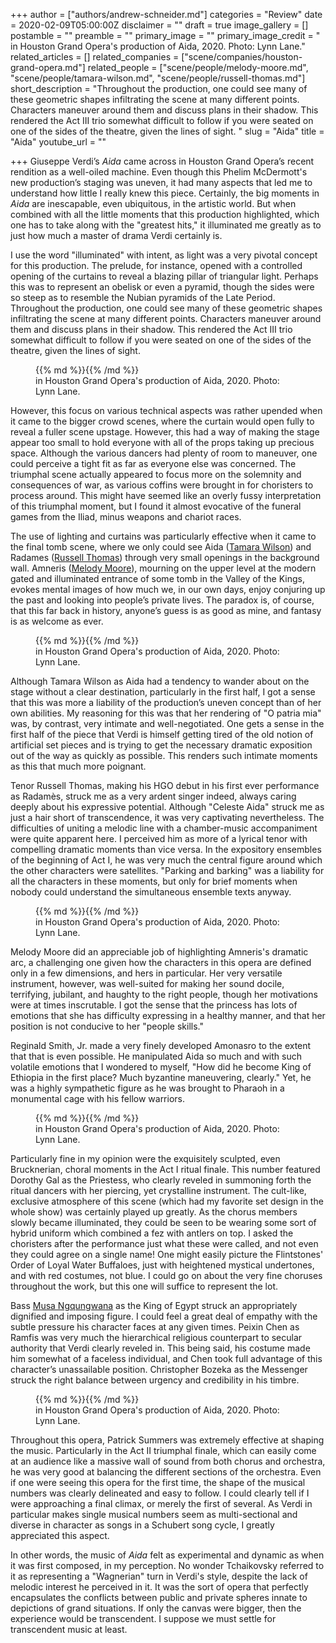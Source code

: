 +++
author = ["authors/andrew-schneider.md"]
categories = "Review"
date = 2020-02-09T05:00:00Z
disclaimer = ""
draft = true
image_gallery = []
postamble = ""
preamble = ""
primary_image = ""
primary_image_credit = " in Houston Grand Opera's production of Aida, 2020. Photo: Lynn Lane."
related_articles = []
related_companies = ["scene/companies/houston-grand-opera.md"]
related_people = ["scene/people/melody-moore.md", "scene/people/tamara-wilson.md", "scene/people/russell-thomas.md"]
short_description = "Throughout the production, one could see many of these geometric shapes infiltrating the scene at many different points. Characters maneuver around them and discuss plans in their shadow. This rendered the Act III trio somewhat difficult to follow if you were seated on one of the sides of the theatre, given the lines of sight. "
slug = "Aida"
title = "Aida"
youtube_url = ""

+++
Giuseppe Verdi’s _Aida_ came across in Houston Grand Opera’s recent rendition as a well-oiled machine. Even though this Phelim McDermott's new production’s staging was uneven, it had many aspects that led me to understand how little I really knew this piece. Certainly, the big moments in _Aida_ are inescapable, even ubiquitous, in the artistic world. But when combined with all the little moments that this production highlighted, which one has to take along with the "greatest hits," it illuminated me greatly as to just how much a master of drama Verdi certainly is.

I use the word "illuminated" with intent, as light was a very pivotal concept for this production. The prelude, for instance, opened with a controlled opening of the curtains to reveal a blazing pillar of triangular light. Perhaps this was to represent an obelisk or even a pyramid, though the sides were so steep as to resemble the Nubian pyramids of the Late Period. Throughout the production, one could see many of these geometric shapes infiltrating the scene at many different points. Characters maneuver around them and discuss plans in their shadow. This rendered the Act III trio somewhat difficult to follow if you were seated on one of the sides of the theatre, given the lines of sight.

<figure data-type="image">{{% md %}}{{% /md %}}

<figcaption> in Houston Grand Opera's production of Aida, 2020. Photo: Lynn Lane.</figcaption>

</figure>

However, this focus on various technical aspects was rather upended when it came to the bigger crowd scenes, where the curtain would open fully to reveal a fuller scene upstage. However, this had a way of making the stage appear too small to hold everyone with all of the props taking up precious space. Although the various dancers had plenty of room to maneuver, one could perceive a tight fit as far as everyone else was concerned. The triumphal scene actually appeared to focus more on the solemnity and consequences of war, as various coffins were brought in for choristers to process around. This might have seemed like an overly fussy interpretation of this triumphal moment, but I found it almost evocative of the funeral games from the Iliad, minus weapons and chariot races.

The use of lighting and curtains was particularly effective when it came to the final tomb scene, where we only could see Aida ([Tamara Wilson](/scene/people/tamara-wilson/)) and Radames ([Russell Thomas](/talking-with-singers-russell-thomas/)) through very small openings in the background wall. Amneris ([Melody Moore](/scene/people/melody-moore/)), mourning on the upper level at the modern gated and illuminated entrance of some tomb in the Valley of the Kings, evokes mental images of how much we, in our own days, enjoy conjuring up the past and looking into people’s private lives. The paradox is, of course, that this far back in history, anyone’s guess is as good as mine, and fantasy is as welcome as ever.

<figure data-type="image">{{% md %}}{{% /md %}}

<figcaption> in Houston Grand Opera's production of Aida, 2020. Photo: Lynn Lane.</figcaption>

</figure>

Although Tamara Wilson as Aida had a tendency to wander about on the stage without a clear destination, particularly in the first half, I got a sense that this was more a liability of the production’s uneven concept than of her own abilities. My reasoning for this was that her rendering of "O patria mia" was, by contrast, very intimate and well-negotiated. One gets a sense in the first half of the piece that Verdi is himself getting tired of the old notion of artificial set pieces and is trying to get the necessary dramatic exposition out of the way as quickly as possible. This renders such intimate moments as this that much more poignant.

Tenor Russell Thomas, making his HGO debut in his first ever performance as Radamès, struck me as a very ardent singer indeed, always caring deeply about his expressive potential. Although "Celeste Aida" struck me as just a hair short of transcendence, it was very captivating nevertheless. The difficulties of uniting a melodic line with a chamber-music accompaniment were quite apparent here. I perceived him as more of a lyrical tenor with compelling dramatic moments than vice versa. In the expository ensembles of the beginning of Act I, he was very much the central figure around which the other characters were satellites. "Parking and barking" was a liability for all the characters in these moments, but only for brief moments when nobody could understand the simultaneous ensemble texts anyway.

<figure data-type="image">{{% md %}}{{% /md %}}

<figcaption> in Houston Grand Opera's production of Aida, 2020. Photo: Lynn Lane.</figcaption>

</figure>

Melody Moore did an appreciable job of highlighting Amneris's dramatic arc, a challenging one given how the characters in this opera are defined only in a few dimensions, and hers in particular. Her very versatile instrument, however, was well-suited for making her sound docile, terrifying, jubilant, and haughty to the right people, though her motivations were at times inscrutable. I got the sense that the princess has lots of emotions that she has difficulty expressing in a healthy manner, and that her position is not conducive to her "people skills."

Reginald Smith, Jr. made a very finely developed Amonasro to the extent that that is even possible. He manipulated Aida so much and with such volatile emotions that I wondered to myself, "How did he become King of Ethiopia in the first place? Much byzantine maneuvering, clearly." Yet, he was a highly sympathetic figure as he was brought to Pharaoh in a monumental cage with his fellow warriors.

<figure data-type="image">{{% md %}}{{% /md %}}

<figcaption> in Houston Grand Opera's production of Aida, 2020. Photo: Lynn Lane.</figcaption>

</figure>

Particularly fine in my opinion were the exquisitely sculpted, even Brucknerian, choral moments in the Act I ritual finale. This number featured Dorothy Gal as the Priestess, who clearly reveled in summoning forth the ritual dancers with her piercing, yet crystalline instrument. The cult-like, exclusive atmosphere of this scene (which had my favorite set design in the whole show) was certainly played up greatly. As the chorus members slowly became illuminated, they could be seen to be wearing some sort of hybrid uniform which combined a fez with antlers on top. I asked the choristers after the performance just what these were called, and not even they could agree on a single name! One might easily picture the Flintstones' Order of Loyal Water Buffaloes, just with heightened mystical undertones, and with red costumes, not blue. I could go on about the very fine choruses throughout the work, but this one will suffice to represent the lot.

Bass [Musa Ngqungwana](/scene/people/musa-ngqungwana/) as the King of Egypt struck an appropriately dignified and imposing figure. I could feel a great deal of empathy with the subtle pressure his character faces at any given times. Peixin Chen as Ramfis was very much the hierarchical religious counterpart to secular authority that Verdi clearly reveled in. This being said, his costume made him somewhat of a faceless individual, and Chen took full advantage of this character’s unassailable position. Christopher Bozeka as the Messenger struck the right balance between urgency and credibility in his timbre.

<figure data-type="image">{{% md %}}{{% /md %}}

<figcaption> in Houston Grand Opera's production of Aida, 2020. Photo: Lynn Lane.</figcaption>

</figure>

Throughout this opera, Patrick Summers was extremely effective at shaping the music. Particularly in the Act II triumphal finale, which can easily come at an audience like a massive wall of sound from both chorus and orchestra, he was very good at balancing the different sections of the orchestra. Even if one were seeing this opera for the first time, the shape of the musical numbers was clearly delineated and easy to follow. I could clearly tell if I were approaching a final climax, or merely the first of several. As Verdi in particular makes single musical numbers seem as multi-sectional and diverse in character as songs in a Schubert song cycle, I greatly appreciated this aspect.

In other words, the music of _Aida_ felt as experimental and dynamic as when it was first composed, in my perception. No wonder Tchaikovsky referred to it as representing a "Wagnerian" turn in Verdi's style, despite the lack of melodic interest he perceived in it. It was the sort of opera that perfectly encapsulates the conflicts between public and private spheres innate to depictions of grand situations. If only the canvas were bigger, then the experience would be transcendent. I suppose we must settle for transcendent music at least.